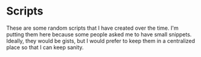 # Scripts

These are some random scripts that I have created over the time.
I'm putting them here because some people asked me to have small snippets.
Ideally, they would be gists, but I would prefer to keep them in a centralized
place so that I can keep sanity.
